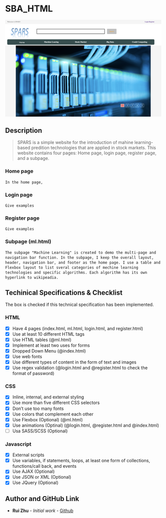 # SBA_HTML

![](img/ScreenShot.png)

## Description
> SPARS is a simple website for the introduction of mahine learning-based predition technologies that are applied in stock markets. This website contains four pages: Home page, login page, register page, and a subpage.

### Home page
```
In the home page, 
```

### Login page
```
Give examples
```

### Register page
```
Give examples
```

### Subpage (ml.html)
```
The subpage "Machine Learning" is created to demo the multi-page and navigation bar function. In the subpage, I keep the overall layout, header, navigation bar, and footer as the home page. I use a table and Flexbox layout to list sveral categories of mechine learning technologies and specific algorithms. Each algorithm has its own hyperlink to wikipeadia.
```

## Techinical Specifications & Checklist

The box is checked if this technical specification has been implemented.

### HTML
- [x] Have 4 pages (index.html, ml.html, login.html, and register.html)
- [x] Use at least 10 different HTML tags
- [x] Use HTML tables (@ml.html)
- [x] Implement at least two uses for forms
- [x] Dropped Down Menu (@index.html)
- [x] Use web fonts
- [x] Use different types of content in the form of text and images
- [x] Use regex validation (@login.html and @register.html to check the format of password)
### CSS
- [x] Inline, internal, and external styling
- [x] Use more than five different CSS selectors
- [x] Don’t use too many fonts
- [x] Use colors that complement each other
- [x] Use Flexbox (Optional) (@ml.html)
- [x] Use animations (Optinal) (@login.html, @register.html and @index.html)
- [ ] Usa SASS/SCSS (Optional)
### Javascript
- [x] External scripts
- [x] Use variables, if statements, loops, at least one form of collections, functions/call back, and events
- [x] Use AJAX (Optional) 
- [x] Use JSON or XML (Optional)
- [x] Use JQuery (Optional)

## Author and GitHub Link

* **Rui Zhu** - *Initial work* - [Github](https://github.com/ruikobe/SBA_HTML#sba_html)


